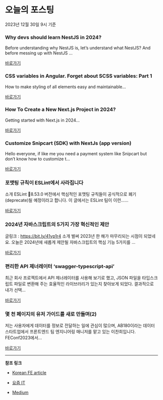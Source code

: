 # 오늘의 포스팅 
2023년 12월 30일 9시 기준 

### Why devs should learn NestJS in 2024? 

 Before understanding why NestJS is, let’s understand what NestJS? And before messing up with NestJS ... 

 [바로가기](https://medium.com/@upekshadilshan000/why-devs-should-learn-nestjs-in-2024-d59c4a0ae3ef?responsesOpen=true&sortBy=REVERSE_CHRON&source=topic_portal_recommended_stories---------0-84----------typescript----------2cb38af3_8a46_4e10_a8a7_0a72bf44cd9b-------) 

### CSS variables in Angular. Forget about SCSS variables: Part 1 

 How to make styling of all elements easy and maintainable... 

 [바로가기](https://medium.com/@maks-dolgikh/css-variables-in-angular-forget-about-scss-variables-part-1-67e727cf317b?responsesOpen=true&sortBy=REVERSE_CHRON&source=topic_portal_recommended_stories---------0-84----------frontend----------56a6b15c_22bc_419b_9e06_ddd8508b8879-------) 

### How To Create a New Next.js Project in 2024? 

 Getting started with Next.js in 2024... 

 [바로가기](https://medium.com/bitsrc/how-to-create-a-nextjs-project-in-2024-27621475075a?responsesOpen=true&sortBy=REVERSE_CHRON&source=topic_portal_recommended_stories---------0-84----------reactjs----------262d4c70_f4df_42f6_a71f_376d081f5f3a-------) 

### Customize Snipcart (SDK) with NextJs (app version) 

 Hello everyone, if like me you need a payment system like Snipcart but don’t know how to customize t... 

 [바로가기](https://medium.com/@sayrodev/customize-snipcart-sdk-with-nextjs-13-0a257dd15e2f?responsesOpen=true&sortBy=REVERSE_CHRON&source=topic_portal_recommended_stories---------0-84----------nextjs----------5b409490_7269_47ff_81c5_5dd108f86f34-------) 

###  포맷팅 규칙이 ESLint에서 사라집니다 

 소개 ESLint 8.53.0 버전에서 핵심적인 포맷팅 규칙들이 공식적으로 폐기(deprecate)될 예정이라고 합니다. 이 글에서는 ESLint 팀이 이런…... 

 [바로가기](https://kofearticle.substack.com/p/korean-fe-article-eslint) 

###  2024년 자바스크립트의 5가지 가장 혁신적인 제안 

 글링크 : https://bit.ly/41vp1r4 소개 벌써 2023년 한 해가 마무리되는 시점이 되었네요. 오늘은 2024년에 새롭게 제안될 자바스크립트의 핵심 기능 5가지를 ... 

 [바로가기](https://kofearticle.substack.com/p/korean-fe-article-2024-5) 

### 편리한 API 제너레이터 ‘swagger-typescript-api’ 

 최근 회사 프로젝트에서 API 제너레이터를 사용해 보기로 했고, JSON 파일을 타입스크립트 파일로 변환해 주는 효율적인 라이브러리가 있는지 찾아보게 되었다. 결과적으로 내가 선택... 

 [바로가기](https://yozm.wishket.com/magazine/detail/2387/) 

### 몇 천 페이지의 유저 가이드를 새로 만들며(2) 

 저는 사용자에게 데이터를 정보로 전달하는 일에 관심이 많으며, AB180이라는 데이터 스타트업에서 프론트엔드 팀 엔지니어링 매니저를 맡고 있는 이찬희입니다. FEConf2023에서... 

 [바로가기](https://yozm.wishket.com/magazine/detail/2385/) 

---

**참조 링크**

- [Korean FE article](https://kofearticle.substack.com) 

- [요즘 IT](https://yozm.wishket.com/magazine) 

- [Medium](https://medium.com) 

